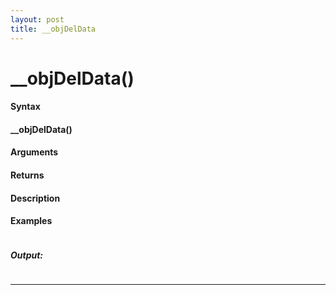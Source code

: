 ```yaml
---
layout: post
title: __objDelData
---
```


# __objDelData()


#### Syntax

#### __objDelData()

#### Arguments

#### Returns

#### Description

#### Examples

```

```

##### Output:

```

```

---